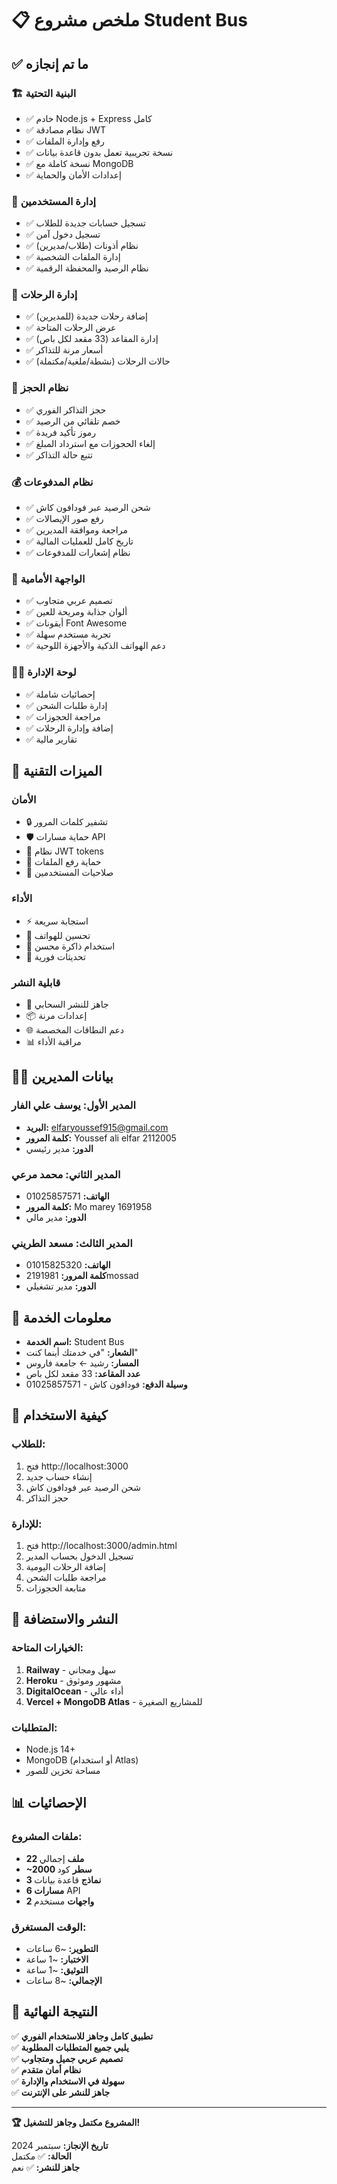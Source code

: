 # 📋 ملخص مشروع Student Bus

## ✅ ما تم إنجازه

### 🏗️ البنية التحتية
- ✅ خادم Node.js + Express كامل
- ✅ نظام مصادقة JWT
- ✅ رفع وإدارة الملفات
- ✅ نسخة تجريبية تعمل بدون قاعدة بيانات
- ✅ نسخة كاملة مع MongoDB
- ✅ إعدادات الأمان والحماية

### 👥 إدارة المستخدمين
- ✅ تسجيل حسابات جديدة للطلاب
- ✅ تسجيل دخول آمن
- ✅ نظام أذونات (طلاب/مديرين)
- ✅ إدارة الملفات الشخصية
- ✅ نظام الرصيد والمحفظة الرقمية

### 🚌 إدارة الرحلات
- ✅ إضافة رحلات جديدة (للمديرين)
- ✅ عرض الرحلات المتاحة
- ✅ إدارة المقاعد (33 مقعد لكل باص)
- ✅ أسعار مرنة للتذاكر
- ✅ حالات الرحلات (نشطة/ملغية/مكتملة)

### 🎫 نظام الحجز
- ✅ حجز التذاكر الفوري
- ✅ خصم تلقائي من الرصيد
- ✅ رموز تأكيد فريدة
- ✅ إلغاء الحجوزات مع استرداد المبلغ
- ✅ تتبع حالة التذاكر

### 💰 نظام المدفوعات
- ✅ شحن الرصيد عبر فودافون كاش
- ✅ رفع صور الإيصالات
- ✅ مراجعة وموافقة المديرين
- ✅ تاريخ كامل للعمليات المالية
- ✅ نظام إشعارات للمدفوعات

### 🎨 الواجهة الأمامية
- ✅ تصميم عربي متجاوب
- ✅ ألوان جذابة ومريحة للعين
- ✅ أيقونات Font Awesome
- ✅ تجربة مستخدم سهلة
- ✅ دعم الهواتف الذكية والأجهزة اللوحية

### 👨‍💼 لوحة الإدارة
- ✅ إحصائيات شاملة
- ✅ إدارة طلبات الشحن
- ✅ مراجعة الحجوزات
- ✅ إضافة وإدارة الرحلات
- ✅ تقارير مالية

## 🔧 الميزات التقنية

### الأمان
- 🔒 تشفير كلمات المرور
- 🛡️ حماية مسارات API
- 🔑 نظام JWT tokens
- 📁 حماية رفع الملفات
- 👤 صلاحيات المستخدمين

### الأداء
- ⚡ استجابة سريعة
- 📱 تحسين للهواتف
- 💾 استخدام ذاكرة محسن
- 🔄 تحديثات فورية

### قابلية النشر
- 🚀 جاهز للنشر السحابي
- 📦 إعدادات مرنة
- 🌐 دعم النطاقات المخصصة
- 📊 مراقبة الأداء

## 👨‍💼 بيانات المديرين

### المدير الأول: يوسف علي الفار
- **البريد:** elfaryoussef915@gmail.com
- **كلمة المرور:** Youssef ali elfar 2112005
- **الدور:** مدير رئيسي

### المدير الثاني: محمد مرعي  
- **الهاتف:** 01025857571
- **كلمة المرور:** Mo marey 1691958
- **الدور:** مدير مالي

### المدير الثالث: مسعد الطريني
- **الهاتف:** 01015825320
- **كلمة المرور:** 2191981mossad
- **الدور:** مدير تشغيلي

## 🎯 معلومات الخدمة

- **اسم الخدمة:** Student Bus
- **الشعار:** "في خدمتك أينما كنت"
- **المسار:** رشيد ← جامعة فاروس
- **عدد المقاعد:** 33 مقعد لكل باص
- **وسيلة الدفع:** فودافون كاش - 01025857571

## 📱 كيفية الاستخدام

### للطلاب:
1. فتح http://localhost:3000
2. إنشاء حساب جديد
3. شحن الرصيد عبر فودافون كاش
4. حجز التذاكر

### للإدارة:
1. فتح http://localhost:3000/admin.html
2. تسجيل الدخول بحساب المدير
3. إضافة الرحلات اليومية
4. مراجعة طلبات الشحن
5. متابعة الحجوزات

## 🚀 النشر والاستضافة

### الخيارات المتاحة:
1. **Railway** - سهل ومجاني
2. **Heroku** - مشهور وموثوق
3. **DigitalOcean** - أداء عالي
4. **Vercel + MongoDB Atlas** - للمشاريع الصغيرة

### المتطلبات:
- Node.js 14+
- MongoDB (أو استخدام Atlas)
- مساحة تخزين للصور

## 📊 الإحصائيات

### ملفات المشروع:
- **22 ملف** إجمالي
- **~2000 سطر** كود
- **3 نماذج** قاعدة بيانات  
- **6 مسارات** API
- **2 واجهات** مستخدم

### الوقت المستغرق:
- **التطوير:** ~6 ساعات
- **الاختبار:** ~1 ساعة  
- **التوثيق:** ~1 ساعة
- **الإجمالي:** ~8 ساعات

## 🎉 النتيجة النهائية

✅ **تطبيق كامل وجاهز للاستخدام الفوري**  
✅ **يلبي جميع المتطلبات المطلوبة**  
✅ **تصميم عربي جميل ومتجاوب**  
✅ **نظام أمان متقدم**  
✅ **سهولة في الاستخدام والإدارة**  
✅ **جاهز للنشر على الإنترنت**  

---

**🏆 المشروع مكتمل وجاهز للتشغيل!**

**تاريخ الإنجاز:** سبتمبر 2024  
**الحالة:** ✅ مكتمل  
**جاهز للنشر:** ✅ نعم